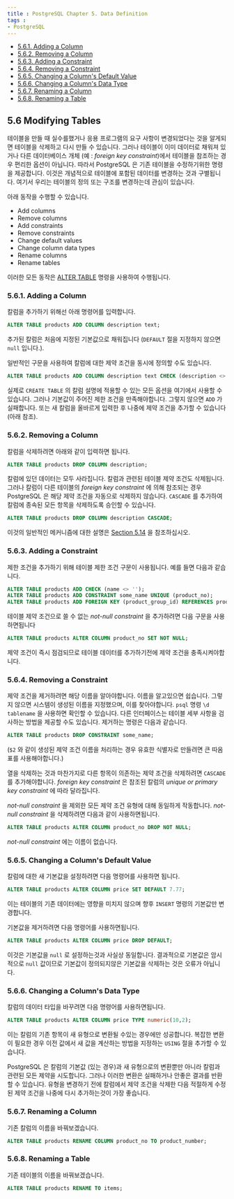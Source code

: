 ```yaml
---
title : PostgreSQL Chapter 5. Data Definition
tags :
- PostgreSQL
---
```


* [5.6.1. Adding a Column](#561-adding-a-column)
* [5.6.2. Removing a Column](#562-removing-a-column)
* [5.6.3. Adding a Constraint](#563-adding-a-constraint)
* [5.6.4. Removing a Constraint](#564-removing-a-constraint)
* [5.6.5. Changing a Column's Default Value](#565-changing-a-columns-default-value)
* [5.6.6. Changing a Column's Data Type](#566-changing-a-columns-data-type)
* [5.6.7. Renaming a Column](#567-renaming-a-column)
* [5.6.8. Renaming a Table](#568-renaming-a-table)

## 5.6 Modifying Tables

테이블을 만들 때 실수를했거나 응용 프로그램의 요구 사항이 변경되었다는 것을 알게되면 테이블을 삭제하고 다시 만들 수 있습니다. 그러나 테이블이 이미 데이터로 채워져 있거나 다른 데이터베이스 개체 (예 : *foreign key constraint*)에서 테이블을 참조하는 경우 편리한 옵션이 아닙니다. 따라서 PostgreSQL 은 기존 테이블을 수정하기위한 명령을 제공합니다. 이것은 개념적으로 테이블에 포함된 데이터를 변경하는 것과 구별됩니다. 여기서 우리는 테이블의 정의 또는 구조를 변경하는데 관심이 있습니다.

아래 동작을 수행할 수 있습니다.

* Add columns
* Remove columns
* Add constraints
* Remove constraints
* Change default values
* Change column data types
* Rename columns
* Rename tables

이러한 모든 동작은 [ALTER TABLE]() 명령을 사용하여 수행됩니다.

### 5.6.1. Adding a Column

칼럼을 추가하기 위해선 아래 명령어를 입력합니다.

```sql
ALTER TABLE products ADD COLUMN description text;
```

추가된 칼럼은 처음에 지정된 기본값으로 채워집니다 (`DEFAULT` 절을 지정하지 않으면 `null` 입니다.).

일반적인 구문을 사용하여 칼럼에 대한 제약 조건을 동시에 정의할 수도 있습니다.

```sql
ALTER TABLE products ADD COLUMN description text CHECK (description <> '');
```

실제로 `CREATE TABLE` 의 칼럼 설명에 적용할 수 있는 모든 옵션을  여기에서 사용할 수 있습니다. 그러나 기본값이 주어진 제한 조건을 만족해야합니다. 그렇지 않으면 `ADD` 가 실패합니다. 또는 새 칼럼을 올바르게 입력한 후 나중에 제약 조건을 추가할 수 있습니다 (아래 참조).

### 5.6.2. Removing a Column

칼럼을 삭제하려면 아래와 같이 입력하면 됩니다.

```sql
ALTER TABLE products DROP COLUMN description;
```

칼럼에 있던 데이터는 모두 사라집니다. 칼럼과 관련된 테이블 제약 조건도 삭제됩니다. 그러나 칼럼이 다른 테이블의 *foreign key constraint* 에 의해 참조되는 경우 PostgreSQL 은 해당 제약 조건을 자동으로 삭제하지 않습니다. `CASCADE` 를 추가하여 칼럼에 종속된 모든 항목을 삭제하도록 승인할 수 있습니다.

```sql
ALTER TABLE products DROP COLUMN description CASCADE;
```

이것의 일반적인 메커니즘에 대한 설명은 [Section 5.14]() 을 참조하십시오.

### 5.6.3. Adding a Constraint

제한 조건을 추가하기 위해 테이블 제한 조건 구문이 사용됩니다. 예를 들면 다음과 같습니다.

```sql
ALTER TABLE products ADD CHECK (name <> '');
ALTER TABLE products ADD CONSTRAINT some_name UNIQUE (product_no);
ALTER TABLE products ADD FOREIGN KEY (product_group_id) REFERENCES product_groups;
```

테이블 제약 조건으로 쓸 수 없는 *not-null constraint* 을 추가하려면 다음 구문을 사용하면됩니다

```sql
ALTER TABLE products ALTER COLUMN product_no SET NOT NULL;
```

제약 조건이 즉시 점검되므로 테이블 데이터를 추가하기전에 제약 조건을 충족시켜야합니다.

### 5.6.4. Removing a Constraint

제약 조건을 제거하려면 해당 이름을 알아야합니다. 이름을 알고있으면 쉽습니다. 그렇지 않으면 시스템이 생성된 이름을 지정했으며, 이를 찾아야합니다. `psql` 명령 `\d tablename` 을 사용하면 확인할 수 있습니다. 다른 인터페이스는 테이블 세부 사항을 검사하는 방법을 제공할 수도 있습니다. 제거하는 명령은 다음과 같습니다.

```sql
ALTER TABLE products DROP CONSTRAINT some_name;
```

(`$2` 와 같이 생성된 제약 조건 이름을 처리하는 경우 유효한 식별자로 만들려면 큰 따옴표를 사용해야합니다.)

열을 삭제하는 것과 마찬가지로 다른 항목이 의존하는 제약 조건을 삭제하려면 `CASCADE` 를 추가해야합니다. *foreign key constraint* 은 참조된 칼럼의 *unique or primary key constraint* 에 따라 달라집니다.

*not-null constraint* 을 제외한 모든 제약 조건 유형에 대해 동일하게 작동합니다. *not-null constraint* 을 삭제하려면 다음과 같이 사용하면됩니다.

```sql
ALTER TABLE products ALTER COLUMN product_no DROP NOT NULL;
```

*not-null constraint* 에는 이름이 없습니다.

### 5.6.5. Changing a Column's Default Value

칼럼에 대한 새 기본값을 설정하려면 다음 명령어를 사용하면 됩니다.

```sql
ALTER TABLE products ALTER COLUMN price SET DEFAULT 7.77;
```

이는 테이블의 기존 데이터에는 영향을 미치지 않으며 향후 `INSERT` 명령의 기본값만 변경합니다.

기본값을 제거하려면 다음 명령어를 사용하면됩니다.

```sql
ALTER TABLE products ALTER COLUMN price DROP DEFAULT;
```

이것은 기본값을 `null` 로 설정하는것과 사실상 동일합니다. 결과적으로 기본값은 암시적으로 `null` 값이므로 기본값이 정의되지않은 기본값을 삭제하는 것은 오류가 아닙니다.

### 5.6.6. Changing a Column's Data Type

칼럼의 데이터 타입을 바꾸려면 다음 명령어를 사용하면됩니다.

```sql
ALTER TABLE products ALTER COLUMN price TYPE numeric(10,2);
```

이는 칼럼의 기존 항목이 새 유형으로 변환될 수있는 경우에만 성공합니다. 복잡한 변환이 필요한 경우 이전 값에서 새 값을 계산하는 방법을 지정하는 `USING` 절을 추가할 수 있습니다.

PostgreSQL 은 칼럼의 기본값 (있는 경우)과 새 유형으로의 변환뿐만 아니라 칼럼과 관련된 모든 제약을 시도합니다. 그러나 이러한 변환은 실패하거나 안좋은 결과를 반환할 수 있습니다. 유형을 변경하기 전에 칼럼에서 제약 조건을 삭제한 다음 적절하게 수정된 제약 조건을 나중에 다시 추가하는것이 가장 좋습니다. 

### 5.6.7. Renaming a Column

기존 칼럼의 이름을 바꿔보겠습니다.

```sql
ALTER TABLE products RENAME COLUMN product_no TO product_number;
```

### 5.6.8. Renaming a Table

기존 테이블의 이름을 바꿔보겠습니다.

```sql
ALTER TABLE products RENAME TO items;
```